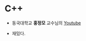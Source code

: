 # C++ 


- 동국대학교 **홍정모** 교수님의 [Youtube](https://www.youtube.com/playlist?list=PLNfg4W25Tapw5Yx4yuExHNybBIUk68aNz)


- 재밌다.
